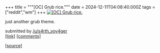 +++
title = """[OC] Grub rice."""
date = 2024-12-11T04:08:40.000Z
tags = ["reddit","wm"]
+++
[![[OC] Grub rice.](https://preview.redd.it/1xjx2p4j956e1.jpeg?width=640&crop=smart&auto=webp&s=3959d396b72608baea1437d0cca2df03d737e574 "[OC] Grub rice.")](https://www.reddit.com/r/unixporn/comments/1hbl3sa/oc_grub_rice/)

just another grub theme.

submitted by [/u/s4rth\_voy4ger](https://www.reddit.com/user/s4rth_voy4ger)  
[\[link\]](https://i.redd.it/1xjx2p4j956e1.jpeg) [\[comments\]](https://www.reddit.com/r/unixporn/comments/1hbl3sa/oc_grub_rice/)

[[source]](https://www.reddit.com/r/unixporn/comments/1hbl3sa/oc_grub_rice/)
